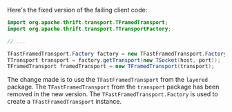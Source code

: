 Here's the fixed version of the failing client code:
```java
import org.apache.thrift.transport.TFramedTransport;
import org.apache.thrift.transport.TTransportFactory;

// ...

TFastFramedTransport.Factory factory = new TFastFramedTransport.Factory();
TTransport transport = factory.getTransport(new TSocket(host, port));
TFramedTransport framedTransport = new TFramedTransport(transport);
```
The change made is to use the `TFastFramedTransport` from the `layered` package. The `TFastFramedTransport` from the `transport` package has been removed in the new version. The `TFastFramedTransport.Factory` is used to create a `TFastFramedTransport` instance.